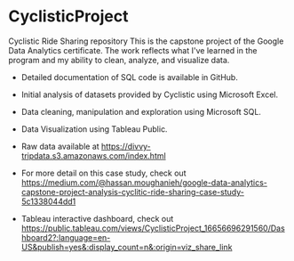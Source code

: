# CyclisticProject
Cyclistic Ride Sharing repository
This is the capstone project of the Google Data Analytics certificate. The work reflects what I've learned in the program and my ability to clean, analyze, and visualize data.

- Detailed documentation of SQL code is available in GitHub.
- Initial analysis of datasets provided by Cyclistic using Microsoft Excel.
- Data cleaning, manipulation and exploration using Microsoft SQL.
- Data Visualization using Tableau Public.
- Raw data available at https://divvy-tripdata.s3.amazonaws.com/index.html
- For more detail on this case study, check out https://medium.com/@hassan.moughanieh/google-data-analytics-capstone-project-analysis-cyclitic-ride-sharing-case-study-5c1338044dd1

- Tableau interactive dashboard, check out https://public.tableau.com/views/CyclisticProject_16656696291560/Dashboard2?:language=en-US&publish=yes&:display_count=n&:origin=viz_share_link
